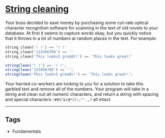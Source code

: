 # [String cleaning](https://www.codewars.com/kata/57e1e61ba396b3727c000251)

Your boss decided to save money by purchasing some cut-rate optical character recognition software for scanning in the text of old novels to your database. At first it seems to capture words okay, but you quickly notice that it throws in a lot of numbers at random places in the text. For example:

```python
string_clean('! !') == '! !'
string_clean('123456789') == ''
string_clean('This looks5 grea8t!') == 'This looks great!'

```

```javascript
stringClean('! !') == '! !';
stringClean('123456789') == '';
stringClean('This looks5 grea8t!') == 'This looks great!';
```

Your harried co-workers are looking to you for a solution to take this garbled text and remove all of the numbers. Your program will take in a string and clean out all numeric characters, and return a string with spacing and special characters `~#$%^&!@*():;"'.,?` all intact.

---

## Tags

- Fundamentals
